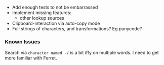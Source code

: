 * Add enough tests to not be embarrassed
* Implement missing features:
  + other lookup sources
* Clipboard-interaction via auto-copy mode
* Full strings of characters, and transformations?  Eg punycode?

### Known Issues

Search via `character named -/` is a bit iffy on multiple words.  I need to
get more familiar with Ferret.
